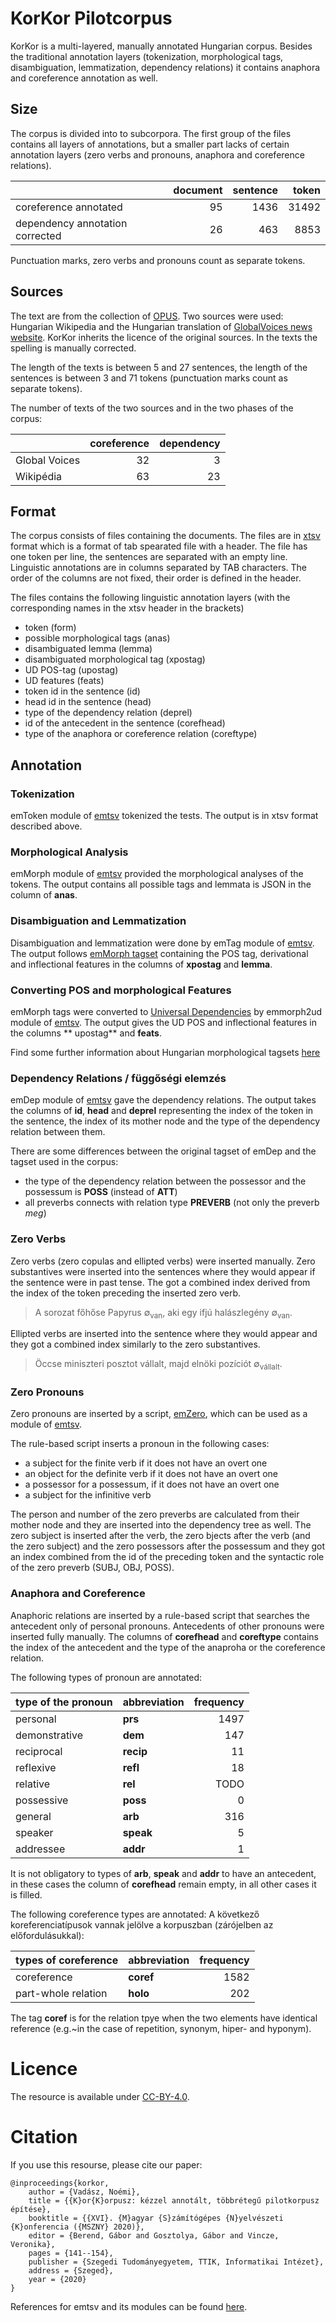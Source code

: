 # KorKor Pilotcorpus

KorKor is a multi-layered, manually annotated Hungarian corpus. Besides the traditional annotation layers (tokenization, morphological tags, disambiguation, lemmatization, dependency relations) it contains anaphora and coreference annotation as well.

## Size

The corpus is divided into to subcorpora. The first group of the files contains all layers of annotations, but a smaller part lacks of certain annotation layers (zero verbs and pronouns, anaphora and coreference relations).

|                                                               |              document |          sentence | token  |
|:--------------------------------------------------------------|----------------------:|------------------:| -----:|
| coreference annotated                                         |                    95 |              1436 | 31492 |
| dependency annotation corrected                               |                    26 |               463 | 8853 |

Punctuation marks, zero verbs and pronouns count as separate tokens.

## Sources

The text are from the collection of [OPUS](http://opus.nlpl.eu/). Two sources were used: Hungarian Wikipedia and the Hungarian translation of [GlobalVoices news website](https://hu.globalvoices.org). KorKor inherits the licence of the original sources. In the texts the spelling is manually corrected. 

The length of the texts is between 5 and 27 sentences, the length of the sentences is between 3 and 71 tokens (punctuation marks count as separate tokens).

The number of texts of the two sources and in the two phases of the corpus:

| |                coreference |             dependency |
|:----------|---------------------------:|-----------------------:|
| Global Voices |                         32 |                      3 |
| Wikipédia |                         63 |                     23 |

## Format

The corpus consists of files containing the documents. The files are in [xtsv](https://github.com/dlt-rilmta/xtsv) format which is a format of tab spearated file with a header. The file has one token per line, the sentences are separated with an empty line. Linguistic annotations are in columns separated by TAB characters. The order of the columns are not fixed, their order is defined in the header.

The files contains the following linguistic annotation layers (with the corresponding names in the xtsv header in the brackets)

* token (form)
* possible morphological tags (anas)
* disambiguated lemma (lemma)
* disambiguated morphological tag (xpostag)
* UD POS-tag (upostag)
* UD features (feats)
* token id in the sentence (id)
* head id in the sentence (head)
* type of the dependency relation (deprel)
* id of the antecedent in the sentence (corefhead)
* type of the anaphora or coreference relation (coreftype)

## Annotation

### Tokenization

emToken module of [emtsv](https://github.com/dlt-rilmta/emtsv) tokenized the tests. The output is in xtsv format described above.

### Morphological Analysis

emMorph module of [emtsv](https://github.com/dlt-rilmta/emtsv) provided the morphological analyses of the tokens. The output contains all possible tags and lemmata is JSON in the column of **anas**.

### Disambiguation and Lemmatization

Disambiguation and lemmatization were done by emTag module of [emtsv](https://github.com/dlt-rilmta/emtsv). The output follows [emMorph tagset](https://e-magyar.hu/en/textmodules/emmorph_codelist) containing the POS tag, derivational and inflectional features in the columns of **xpostag** and **lemma**.

### Converting POS and morphological Features

emMorph tags were converted to [Universal Dependencies](https://universaldependencies.org) by emmorph2ud module of [emtsv](https://github.com/dlt-rilmta/emtsv).  The output gives the UD POS and inflectional features in the columns ** upostag** and **feats**.

Find some further information about Hungarian morphological tagsets [here](https://github.com/dlt-rilmta/panmorph)

### Dependency Relations / függőségi elemzés

emDep module of [emtsv](https://github.com/dlt-rilmta/emtsv) gave the dependency relations. The output takes the columns of **id**, **head** and **deprel** representing the index of the token in the sentence, the index of its mother node and the type of the dependency relation between them.

There are some differences between the original tagset of emDep and the tagset used in the corpus:
 * the type of the dependency relation between the possessor and the possessum is **POSS** (instead of **ATT**)
 * all preverbs connects with relation type **PREVERB** (not only the preverb *meg*)

### Zero Verbs

Zero verbs (zero copulas and ellipted verbs) were inserted manually. Zero substantives were inserted into the sentences where they would appear if the sentence were in past tense. The got a combined index derived from the index of the token preceding the inserted zero verb.

> A sorozat főhőse Papyrus ∅<sub>van</sub>, aki egy ifjú halászlegény ∅<sub>van</sub>.

Ellipted verbs are inserted into the sentence where they would appear and they got a combined index similarly to the zero substantives.

> Öccse miniszteri posztot vállalt, majd elnöki pozíciót ∅<sub>vállalt</sub>.

### Zero Pronouns

Zero pronouns are inserted by a script, [emZero](https://github.com/vadno/emzero), which can be used as a module of [emtsv](https://github.com/dlt-rilmta/emtsv).

The rule-based script inserts a pronoun in the following cases:
* a subject for the finite verb if it does not have an overt one
* an object for the definite verb if it does not have an overt one
* a possessor for a possessum, if it does not have an overt one
* a subject for the infinitive verb

The person and number of the zero preverbs are calculated from their mother node and they are inserted into the dependency tree as well.
The zero subject is inserted after the verb, the zero bjects after the verb (and the zero subject) and the zero possessors after the possessum and they got an index combined from the id of the preceding token and the syntactic role of the zero preverb (SUBJ, OBJ, POSS).

### Anaphora and Coreference

Anaphoric relations are inserted by a rule-based script that searches the antecedent only of personal pronouns. Antecedents of other pronouns were inserted fully manually. The columns of **corefhead** and **coreftype** contains the index of the antecedent and the type of the anaproha or the coreference relation.

The following types of pronoun are annotated:

| type of the pronoun | abbreviation | frequency |
|:--------------------|:-------------|----------:|
| personal            | **prs**      |      1497 |
| demonstrative       | **dem**      |       147 |
| reciprocal          | **recip**    |        11 |
| reflexive           | **refl**     |        18 |
| relative            | **rel**      | TODO |
| possessive          | **poss**     |         0 |
| general             | **arb**      |       316 |
| speaker             | **speak**    |         5 |
| addressee           | **addr**     |         1 |

It is not obligatory to types of **arb**, **speak** and **addr** to have an antecedent, in these cases the column of **corefhead** remain empty, in all other cases it is filled.

The following coreference types are annotated:
 A következő koreferenciatípusok vannak jelölve a korpuszban (zárójelben az előfordulásukkal):

| types of coreference | abbreviation  | frequency |
|:---------------------| :-------------|----------:|
| coreference          | **coref** |      1582 |
| part-whole relation  | **holo** |       202 |

The tag **coref** is for the relation tpye when the two elements have identical reference (e.g.~in the case of repetition, synonym, hiper- and hyponym).

# Licence
The resource is available under [CC-BY-4.0](LICENSE).

# Citation

If you use this resourse, please cite our paper:

```
@inproceedings{korkor,
    author = {Vadász, Noémi},
    title = {{K}or{K}orpusz: kézzel annotált, többrétegű pilotkorpusz építése},
    booktitle = {{XVI}. {M}agyar {S}zámítógépes {N}yelvészeti {K}onferencia ({MSZNY} 2020)},
    editor = {Berend, Gábor and Gosztolya, Gábor and Vincze, Veronika},
    pages = {141--154},
    publisher = {Szegedi Tudományegyetem, TTIK, Informatikai Intézet},
    address = {Szeged},
    year = {2020}
}
```

References for emtsv and its modules can be found [here](references.bib).
